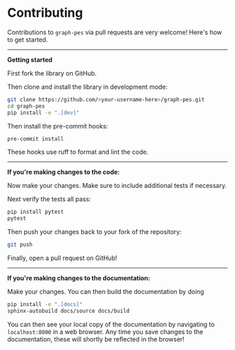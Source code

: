 # Contributing

Contributions to `graph-pes` via pull requests are very welcome! Here's how to get started.

---

**Getting started**

First fork the library on GitHub.

Then clone and install the library in development mode:

```bash
git clone https://github.com/<your-username-here>/graph-pes.git
cd graph-pes
pip install -e ".[dev]"
```

Then install the pre-commit hooks:

```bash
pre-commit install
```

These hooks use ruff to format and lint the code.

---

**If you're making changes to the code:**

Now make your changes. Make sure to include additional tests if necessary.

Next verify the tests all pass:

```bash
pip install pytest
pytest
```

Then push your changes back to your fork of the repository:

```bash
git push
```

Finally, open a pull request on GitHub!

---

**If you're making changes to the documentation:**

Make your changes. You can then build the documentation by doing

```bash
pip install -e ".[docs]"
sphinx-autobuild docs/source docs/build
```

You can then see your local copy of the documentation by navigating to `localhost:8000` in a web browser.
Any time you save changes to the documentation, these will shortly be reflected in the browser!